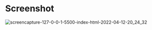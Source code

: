 # Screenshot

![screencapture-127-0-0-1-5500-index-html-2022-04-12-20_24_32](https://user-images.githubusercontent.com/97297260/162991706-17735cc8-e249-435d-acf5-882ea0abda3e.png)
